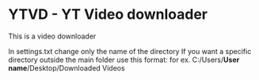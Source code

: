 # YTVD - YT Video downloader

This is a video downloader

In settings.txt change only the name of the directory
If you want a specific directory outside the main folder use this format:
for ex. C:/Users/**User name**/Desktop/Downloaded Videos
